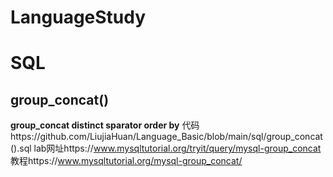 # LanguageStudy

# SQL

## group_concat()
**group_concat distinct sparator    order by**
代码https://github.com/LiujiaHuan/Language_Basic/blob/main/sql/group_concat().sql
lab网址https://www.mysqltutorial.org/tryit/query/mysql-group_concat
教程https://www.mysqltutorial.org/mysql-group_concat/
